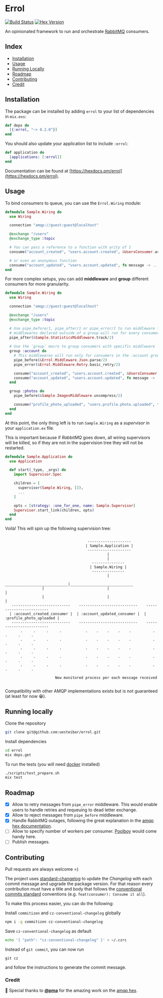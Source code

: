 # Errol

[![Build Status](https://travis-ci.org/uesteibar/errol.svg?branch=master)](https://travis-ci.org/uesteibar/errol)
[![Hex Version](https://img.shields.io/hexpm/v/errol.svg)](https://hex.pm/packages/errol)

An opinionated framework to run and orchestrate [RabbitMQ](https://www.rabbitmq.com/) consumers.

## Index

- [Installation](#installation)
- [Usage](#usage)
- [Running Locally](#running-locally)
- [Roadmap](#roadmap)
- [Contributing](#contributing)
- [Credit](#credit)

## Installation

The package can be installed by adding `errol` to your list of dependencies in `mix.exs`:

```elixir
def deps do
  [{:errol, "~> 0.2.0"}]
end
```

You should also update your application list to include `:errol`:

```elixir
def application do
  [applications: [:errol]]
end
```

Documentation can be found at [https://hexdocs.pm/errol](https://hexdocs.pm/errol).

## Usage

To bind consumers to queue, you can use the `Errol.Wiring` module:

```elixir
defmodule Sample.Wiring do
  use Wiring

  connection "amqp://guest:guest@localhost"

  @exchange "/users"
  @exchange_type :topic

  # You can pass a reference to a function with arity of 1
  consume("account_created", "users.account.created", &UsersConsumer.account_created/1)

  # or even an anonymous function
  consume("account_updated", "users.account.updated", fn message -> ... end)
end
```

For more complex setups, you can add **middleware** and **group** different
consumers for more granularity.

```elixir
defmodule Sample.Wiring do
  use Wiring

  connection "amqp://guest:guest@localhost"

  @exchange "/users"
  @exchange_type :topic

  # Use pipe_before/1, pipe_after/1 or pipe_error/1 to run middleware functions
  # middlewares declared outside of a group will run for every consumer
  pipe_after(&Sample.StatisticsMiddleware.track/2)
  
  # Use the `group` macro to group consumers with specific middleware
  group :account do
    # This middlewares will run only for consumers in the :account group
    pipe_before(&Errol.Middleware.Json.parse/2)
    pipe_error(&Errol.Middleware.Retry.basic_retry/2)

    consume("account_created", "users.account.created", &UsersConsumer.account_created/1)
    consume("account_updated", "users.account.updated", fn message -> ... end)
  end

  group :photos do
    pipe_before(&Sample.ImagesMiddleware.uncompress/2)

    consume("profile_photo_uploaded", "users.profile.photo.uploaded", fn message -> ... end)
  end
end
```

At this point, the only thing left is to run `Sample.Wiring` as a _supervisor_ in your `application.ex` file.

This is important because if _RabbitMQ_ goes down, all wiring supervisors will
be killed, so if they are not in the supervision tree they will not be restarted.

```elixir
defmodule Sample.Application do
  use Application

  def start(_type, _args) do
    import Supervisor.Spec

    children = [
      supervisor(Sample.Wiring, []),
      ...
    ]

    opts = [strategy: :one_for_one, name: Sample.Supervisor]
    Supervisor.start_link(children, opts)
  end
end
```

Voilà! This will spin up the following supervision tree:

```

                                      --------------------
                                     | Sample.Application |
                                      --------------------
                                               |
                                               |
                                        ---------------
                                       | Sample.Wiring |
                                        ---------------
                                               |
                  _____________________________|_____________________________
                 |                             |                             |
                 |                             |                             |
   ---------------------------    ---------------------------    -------------------------
  | :account_created_consumer |  | :account_updated_consumer |  | :profile_photo_uploaded |
   ---------------------------    ---------------------------    -------------------------
       .     .     .     .           .    .    .    .    .          .     .     .     .
       .     .     .     .           .    .    .    .    .          .     .     .     .
       .     .     .     .           .    .    .    .    .          .     .     .     .
       .     .     .     .           .    .    .    .    .          .     .     .     .
       .     .     .     .           .    .    .    .    .          .     .     .     .

                       New monitored process per each message received


```

Compatibility with other AMQP implementations exists but is not guaranteed (at least for now 😁).

## Running locally

Clone the repository
```bash
git clone git@github.com:uesteibar/errol.git
```

Install dependencies
```bash
cd errol
mix deps.get
```

To run the tests (you will need [docker](https://www.docker.com/) installed)
```bash
./scripts/test_prepare.sh
mix test
```

## Roadmap

- [x] Allow to retry messages from `pipe_error` middleware. This would enable users to handle retries and requeuing to dead letter exchange.
- [x] Allow to reject messages from `pipe_before` middleware.
- [x] Handle RabbitMQ outages, following the great explanation in the [amqp hex documentation](https://hexdocs.pm/amqp/readme.html#stable-rabbitmq-connection).
- [ ] Allow to specify number of workers per consumer. [Poolboy](https://github.com/devinus/poolboy) would come handy here.
- [ ] Publish messages.

## Contributing

Pull requests are always welcome =)

The project uses [standard-changelog](https://github.com/conventional-changelog/conventional-changelog) to update the _Changelog_ with each commit message and upgrade the package version.
For that reason every contribution must have a title and body that follows the [conventional commits standard](https://conventionalcommits.org/) conventions (e.g. `feat(consumer): Consume it all`).

To make this process easier, you can do the following:

Install `commitizen` and `cz-conventional-changelog` globally
```bash
npm i -g commitizen cz-conventional-changelog
```

Save `cz-conventional-changelog` as default
```bash
echo '{ "path": "cz-conventional-changelog" }' > ~/.czrc
```

Instead of `git commit`, you can now run
```
git cz
```
and follow the instructions to generate the commit message.

### Credit

🎉 Special thanks to [**@pma**](https://github.com/pma) for the amazing work on the [amqp hex](https://github.com/pma/amqp).

